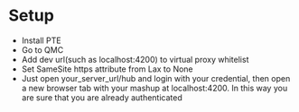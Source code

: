 # Setup

- Install PTE
- Go to QMC
- Add dev url(such as localhost:4200) to virtual proxy whitelist
- Set SameSite https attribute from Lax to None
- Just open your_server_url/hub and login with your credential, then open a new browser tab with your mashup at localhost:4200. In this way you are sure that you are already authenticated
